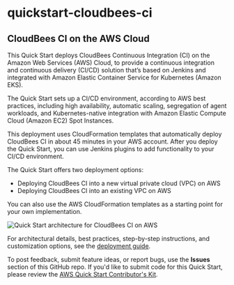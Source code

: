 # quickstart-cloudbees-ci
## CloudBees CI on the AWS Cloud


This Quick Start deploys CloudBees Continuous Integration (CI) on the Amazon Web Services (AWS) Cloud, to provide a continuous integration and continuous delivery (CI/CD) solution that’s based on Jenkins and integrated with Amazon Elastic Container Service for Kubernetes (Amazon EKS).

The Quick Start sets up a CI/CD environment, according to AWS best practices, including high availability, automatic scaling, segregation of agent workloads, and Kubernetes-native integration with Amazon Elastic Compute Cloud (Amazon EC2) Spot Instances.

This deployment uses CloudFormation templates that automatically deploy CloudBees CI in about 45 minutes in your AWS account. After you deploy the Quick Start, you can use Jenkins plugins to add functionality to your CI/CD environment.

The Quick Start offers two deployment options:

- Deploying CloudBees CI into a new virtual private cloud (VPC) on AWS
- Deploying CloudBees CI into an existing VPC on AWS

You can also use the AWS CloudFormation templates as a starting point for your own implementation.

![Quick Start architecture for CloudBees CI on AWS](https://d1.awsstatic.com/partner-network/QuickStart/datasheets/cloudbees-core-architecture-on-aws.f458a95880735d9329884e9ea2673c85a56abd9b.png)

For architectural details, best practices, step-by-step instructions, and customization options, see the 
[deployment guide](https://fwd.aws/dany3).

To post feedback, submit feature ideas, or report bugs, use the **Issues** section of this GitHub repo.
If you'd like to submit code for this Quick Start, please review the [AWS Quick Start Contributor's Kit](https://aws-quickstart.github.io/).
